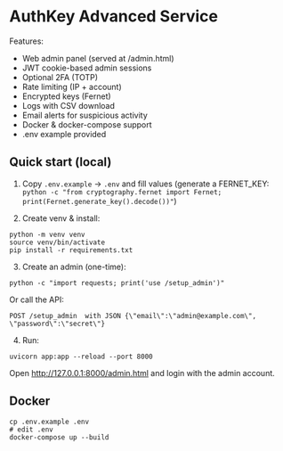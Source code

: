 
# AuthKey Advanced Service

Features:
- Web admin panel (served at /admin.html)
- JWT cookie-based admin sessions
- Optional 2FA (TOTP)
- Rate limiting (IP + account)
- Encrypted keys (Fernet)
- Logs with CSV download
- Email alerts for suspicious activity
- Docker & docker-compose support
- .env example provided

## Quick start (local)

1. Copy `.env.example` -> `.env` and fill values (generate a FERNET_KEY: `python -c "from cryptography.fernet import Fernet; print(Fernet.generate_key().decode())"`)

2. Create venv & install:
```
python -m venv venv
source venv/bin/activate
pip install -r requirements.txt
```

3. Create an admin (one-time):
```
python -c "import requests; print('use /setup_admin')"
```

Or call the API:
```
POST /setup_admin  with JSON {\"email\":\"admin@example.com\", \"password\":\"secret\"}
```

4. Run:
```
uvicorn app:app --reload --port 8000
```

Open http://127.0.0.1:8000/admin.html and login with the admin account.

## Docker
```
cp .env.example .env
# edit .env
docker-compose up --build
```

